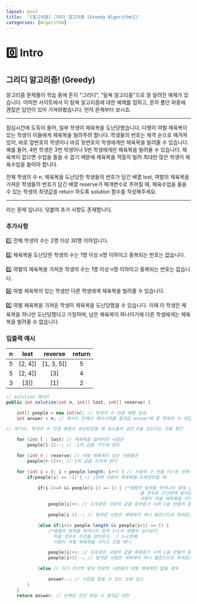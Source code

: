 ```yaml
---
layout: post
title:  "[알고리즘] 그리디 알고리즘 (Greedy Algorithm)🤑"
categories: [Algorithm]
---
```

# 0️⃣ Intro
## 그리디 알고리즘! (Greedy)
알고리즘 문제풀이 학습 중에 흔히 "그리디", "탐욕 알고리즘"으로 잘 알려진 예제가 있습니다.
어떠한 사이트에서 이 탐욕 알고리즘에 대한 예제를 접하고, 혼자 풀던 와중에 괜찮은 답안이 있어 가져와봤습니다.
먼저 문제부터 보시죠.

---

점심시간에 도둑이 들어, 일부 학생이 체육복을 도난당했습니다. 다행히 여벌 체육복이 있는 학생이 이들에게 체육복을 빌려주려 합니다. 학생들의 번호는 체격 순으로 매겨져 있어, 바로 앞번호의 학생이나 바로 뒷번호의 학생에게만 체육복을 빌려줄 수 있습니다. 예를 들어, 4번 학생은 3번 학생이나 5번 학생에게만 체육복을 빌려줄 수 있습니다. 체육복이 없으면 수업을 들을 수 없기 때문에 체육복을 적절히 빌려 최대한 많은 학생이 체육수업을 들어야 합니다.

전체 학생의 수 n, 체육복을 도난당한 학생들의 번호가 담긴 배열 lost, 여벌의 체육복을 가져온 학생들의 번호가 담긴 배열 reserve가 매개변수로 주어질 때, 체육수업을 들을 수 있는 학생의 최댓값을 return 하도록 solution 함수를 작성해주세요.

---
라는 문제 입니다. 덧붙여 추가 사항도 존재합니다.

### 추가사항

1️⃣ 전체 학생의 수는 2명 이상 30명 이하입니다.

2️⃣ 체육복을 도난당한 학생의 수는 1명 이상 n명 이하이고 중복되는 번호는 없습니다.

3️⃣ 여벌의 체육복을 가져온 학생의 수는 1명 이상 n명 이하이고 중복되는 번호는 없습니다.

4️⃣ 여벌 체육복이 있는 학생만 다른 학생에게 체육복을 빌려줄 수 있습니다.

5️⃣ 여벌 체육복을 가져온 학생이 체육복을 도난당했을 수 있습니다. 이때 이 학생은 체육복을 하나만 도난당했다고 가정하며,
   남은 체육복이 하나이기에 다른 학생에게는 체육복을 빌려줄 수 없습니다.

### 입출력 예시
|**n**|**lost**|**reverse**|**return**|
|:---:|:---:|:---:|:---:|
|5|[2, 4]]|[1, 3, 5]]|5|
|5|[2, 4]]|[3]|4|
|3|[3]]|[1]|2|

```java
// solution 메서드
public int solution(int n, int[] lost, int[] reserve) {

    int[] people = new int[n]; // 학생의 수 만큼 배열 생성
    int answer = n; // 메서드 안에서 제어시켜줄 결과값 answer에 총 학생의 수 대입

// 여기서, 학생의 수 만큼 배열이 생성되었을 때 요소들의 값은 0을 갖는다는 것을 확인

    for (int l : lost) // 체육복을 잃어버린 사람은
        people[l-1]--; // -1의 값을 가지게 된다

    for (int r : reserve) // 여벌 체육복이 있는 사람들은
        people[r-1]++; // 1의 값을 가지게 된다

    for (int i = 0; i < people.length; i++) { // 사람의 수 만큼 for문 반복
        if(people[i] == -1) { // i번째 사람이 체육복을 도둑맞았을 때

            if(i-1>=0 && people[i-1] == 1) { /*배열의 범위를 벗어나지 않게 i-1이 0보다 
                                                   클 경우로 조건문에 넣어준다. 그 i-1번째
                                                   사람이 여벌 체육복을 가지고 있을 때*/
                people[i]++; // 도둑맞은 사람의 값을 후위증가 시켜 1을 만들어 준다(대여)

                people[i-1]--; // 빌려준 사람은 체육복이 하나 줄었으므로 후위감소

            }else if(i+1< people.length && people[i+1] == 1) {
                /*배열의 범위를 벗어나지 않게 i+1이 배열의 길이보다 
                  작을 경우로 조건을 걸어준다. 그 i+1번째
                  사람이 여벌 체육복을 가지고 있을 때*/

                people[i]++; // 도둑맞은 사람의 값을 후위증가 시켜 1을 만들어 준다(대여)
                people[i+1]--; // 빌려준 사람은 체육복이 하나 줄었으므로 후위감소

            }else // 자기 자신의 앞뒤 번호의 사람들이 여벌 체육복이 없을 경우

                answer--; // 수업을 들을 수 있는 인원 감소
        }
    }
    return answer; // 반복문 연산 완료 시 결과값 리턴
```
